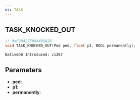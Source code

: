 ```yaml
---
ns: TASK
---
```

## TASK_KNOCKED_OUT

```c
// 0xF90427F00A495A28
void TASK_KNOCKED_OUT(Ped ped, float p1, BOOL permanently);
```

```
NativeDB Introduced: v1207
```

## Parameters
* **ped**:
* **p1**:
* **permanently**:
